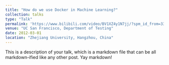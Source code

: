 ```yaml
---
title: "How do we use Docker in Machine Learning?"
collection: talks
type: "Talk"
permalink: 'https://www.bilibili.com/video/BV1XZ4y1N7jj/?spm_id_from=333.1387.favlist.content.click&vd_source=61f0227c067c76fc844f49f724b91e76'
venue: "UC San Francisco, Department of Testing"
date: 2012-03-01
location: "Zhejiang University, Hangzhou, China"
---
```


This is a description of your talk, which is a markdown file that can be all markdown-ified like any other post. Yay markdown!
